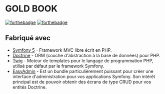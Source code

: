 # GOLD BOOK

[![forthebadge](http://forthebadge.com/images/badges/built-with-love.svg)](http://forthebadge.com)  [![forthebadge](https://forthebadge.com/images/badges/made-with-crayons.svg)](http://forthebadge.com)

## Fabriqué avec

* [Symfony 5](https://symfony.com/) - Framework MVC libre écrit en PHP.
* [Doctrine](https://www.doctrine-project.org/) - ORM (couche d'abstraction à la base de données) pour PHP.
* [Twig](https://twig.symfony.com/) - Moteur de templates pour le langage de programmation PHP, utilisé par défaut par le framework Symfony.
* [EasyAdmin](https://github.com/EasyCorp/EasyAdminBundle) - Est un bundle particulièrement puissant pour créer une interface d'administration pour vos applications Symfony. Son intérêt principal est de pouvoir obtenir des écrans de type CRUD pour vos entités Doctrine.